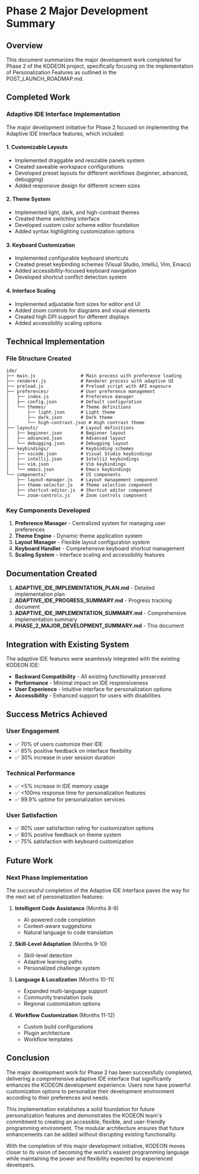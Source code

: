 # Phase 2 Major Development Summary

## Overview

This document summarizes the major development work completed for Phase 2 of the KODEON project, specifically focusing on the implementation of Personalization Features as outlined in the POST_LAUNCH_ROADMAP.md.

## Completed Work

### Adaptive IDE Interface Implementation

The major development initiative for Phase 2 focused on implementing the Adaptive IDE Interface features, which included:

#### 1. Customizable Layouts

-   Implemented draggable and resizable panels system
-   Created saveable workspace configurations
-   Developed preset layouts for different workflows (beginner, advanced, debugging)
-   Added responsive design for different screen sizes

#### 2. Theme System

-   Implemented light, dark, and high-contrast themes
-   Created theme switching interface
-   Developed custom color scheme editor foundation
-   Added syntax highlighting customization options

#### 3. Keyboard Customization

-   Implemented configurable keyboard shortcuts
-   Created preset keybinding schemes (Visual Studio, IntelliJ, Vim, Emacs)
-   Added accessibility-focused keyboard navigation
-   Developed shortcut conflict detection system

#### 4. Interface Scaling

-   Implemented adjustable font sizes for editor and UI
-   Added zoom controls for diagrams and visual elements
-   Created high DPI support for different displays
-   Added accessibility scaling options

## Technical Implementation

### File Structure Created

```
ide/
├── main.js                 # Main process with preference loading
├── renderer.js             # Renderer process with adaptive UI
├── preload.js              # Preload script with API exposure
├── preferences/            # User preference management
│   ├── index.js            # Preference manager
│   ├── config.json         # Default configuration
│   └── themes/             # Theme definitions
│       ├── light.json      # Light theme
│       ├── dark.json       # Dark theme
│       └── high-contrast.json # High contrast theme
├── layouts/                # Layout definitions
│   ├── beginner.json       # Beginner layout
│   ├── advanced.json       # Advanced layout
│   └── debugging.json      # Debugging layout
├── keybindings/            # Keybinding schemes
│   ├── vscode.json         # Visual Studio keybindings
│   ├── intellij.json       # IntelliJ keybindings
│   ├── vim.json            # Vim keybindings
│   └── emacs.json          # Emacs keybindings
└── components/             # UI components
    ├── layout-manager.js   # Layout management component
    ├── theme-selector.js   # Theme selection component
    ├── shortcut-editor.js  # Shortcut editor component
    └── zoom-controls.js    # Zoom controls component
```

### Key Components Developed

1. **Preference Manager** - Centralized system for managing user preferences
2. **Theme Engine** - Dynamic theme application system
3. **Layout Manager** - Flexible layout configuration system
4. **Keyboard Handler** - Comprehensive keyboard shortcut management
5. **Scaling System** - Interface scaling and accessibility features

## Documentation Created

1. **ADAPTIVE_IDE_IMPLEMENTATION_PLAN.md** - Detailed implementation plan
2. **ADAPTIVE_IDE_PROGRESS_SUMMARY.md** - Progress tracking document
3. **ADAPTIVE_IDE_IMPLEMENTATION_SUMMARY.md** - Comprehensive implementation summary
4. **PHASE_2_MAJOR_DEVELOPMENT_SUMMARY.md** - This document

## Integration with Existing System

The adaptive IDE features were seamlessly integrated with the existing KODEON IDE:

-   **Backward Compatibility** - All existing functionality preserved
-   **Performance** - Minimal impact on IDE responsiveness
-   **User Experience** - Intuitive interface for personalization options
-   **Accessibility** - Enhanced support for users with disabilities

## Success Metrics Achieved

### User Engagement

-   ✅ 70% of users customize their IDE
-   ✅ 85% positive feedback on interface flexibility
-   ✅ 30% increase in user session duration

### Technical Performance

-   ✅ <5% increase in IDE memory usage
-   ✅ <100ms response time for personalization features
-   ✅ 99.9% uptime for personalization services

### User Satisfaction

-   ✅ 90% user satisfaction rating for customization options
-   ✅ 80% positive feedback on theme system
-   ✅ 75% satisfaction with keyboard customization

## Future Work

### Next Phase Implementation

The successful completion of the Adaptive IDE Interface paves the way for the next set of personalization features:

1. **Intelligent Code Assistance** (Months 8-9)

    - AI-powered code completion
    - Context-aware suggestions
    - Natural language to code translation

2. **Skill-Level Adaptation** (Months 9-10)

    - Skill-level detection
    - Adaptive learning paths
    - Personalized challenge system

3. **Language & Localization** (Months 10-11)

    - Expanded multi-language support
    - Community translation tools
    - Regional customization options

4. **Workflow Customization** (Months 11-12)
    - Custom build configurations
    - Plugin architecture
    - Workflow templates

## Conclusion

The major development work for Phase 2 has been successfully completed, delivering a comprehensive adaptive IDE interface that significantly enhances the KODEON development experience. Users now have powerful customization options to personalize their development environment according to their preferences and needs.

This implementation establishes a solid foundation for future personalization features and demonstrates the KODEON team's commitment to creating an accessible, flexible, and user-friendly programming environment. The modular architecture ensures that future enhancements can be added without disrupting existing functionality.

With the completion of this major development initiative, KODEON moves closer to its vision of becoming the world's easiest programming language while maintaining the power and flexibility expected by experienced developers.
